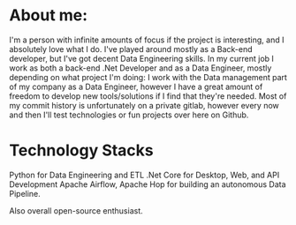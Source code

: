 # About me:
I'm a person with infinite amounts of focus if the project is interesting, and I absolutely love what I do. I've played around mostly as a Back-end developer, but I've got decent Data Engineering skills. In my current job I work as both a back-end .Net Developer and as a Data Engineer, mostly depending on what project I'm doing: I work with the Data management part of my company as a Data Engineer, however I have a great amount of freedom to develop new tools/solutions if I find that they're needed. Most of my commit history is unfortunately on a private gitlab, however every now and then I'll test technologies or fun projects over here on Github.
# Technology Stacks
Python for Data Engineering and ETL
.Net Core for Desktop, Web, and API Development
Apache Airflow, Apache Hop for building an autonomous Data Pipeline.

Also overall open-source enthusiast.
